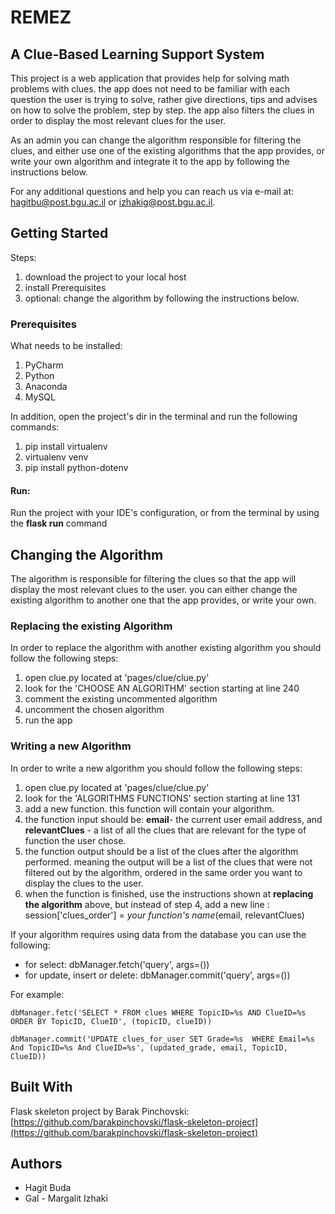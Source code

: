 # REMEZ 
## A Clue-Based Learning Support System

This project is a web application that provides help for solving math problems with clues.
the app does not need to be familiar with each question the user is trying to solve, rather give directions, tips and advises on how to solve the problem, step by step.
the app also filters the clues in order to display the most relevant clues for the user. 

As an admin you can change the algorithm responsible for filtering the clues, and either use one of the existing algorithms that the app provides, or write your own algorithm and integrate it to the app by following the instructions below.

For any additional questions and help you can reach us via e-mail at: hagitbu@post.bgu.ac.il or izhakig@post.bgu.ac.il.

## Getting Started

Steps:
1. download the project to your local host 
2. install Prerequisites
3. optional: change the algorithm by following the instructions below.  

### Prerequisites

What needs to be installed:
1. PyCharm
2. Python
3. Anaconda
4. MySQL

In addition, open the project's dir in the terminal and run the following commands:
1. pip install virtualenv
2. virtualenv venv
3. pip install python-dotenv

#### Run:
Run the project with your IDE's configuration, or from the terminal by using the **flask run** command


## Changing the Algorithm

The algorithm is responsible for filtering the clues so that the app will display the most relevant clues to the user. 
you can either change the existing algorithm to another one that the app provides, or write your own. 

### Replacing the existing Algorithm
In order to replace the algorithm with another existing algorithm you should follow the following steps:
1. open clue.py located at 'pages/clue/clue.py' 
2. look for the 'CHOOSE AN ALGORITHM' section starting at line 240
3. comment the existing uncommented algorithm 
4. uncomment the chosen algorithm
5. run the app

### Writing a new Algorithm

In order to write a new algorithm you should follow the following steps:
1. open clue.py located at 'pages/clue/clue.py'
2. look for the 'ALGORITHMS FUNCTIONS' section starting at line 131
3. add a new function. this function will contain your algorithm.
4. the function input should be: **email**- the current user email address, and **relevantClues** - a list of all the clues that are relevant for the type of function the user chose. 
5. the function output should be a list of the clues after the algorithm performed. meaning the output will be a list of the clues that were not filtered out by the algorithm, ordered in the same order you want to display the clues to the user. 
6. when the function is finished, use the instructions shown at **replacing the algorithm** above, but instead of step 4, add a new line : session['clues_order'] = *your function's name*(email, relevantClues)

If your algorithm requires using data from the database you can use the following:
* for select: dbManager.fetch('query', args=())
* for update, insert or delete: dbManager.commit('query', args=())

For example:
```
dbManager.fetc('SELECT * FROM clues WHERE TopicID=%s AND ClueID=%s ORDER BY TopicID, ClueID', (topicID, clueID))

dbManager.commit('UPDATE clues_for_user SET Grade=%s  WHERE Email=%s And TopicID=%s And ClueID=%s', (updated_grade, email, TopicID, ClueID))
```


## Built With

Flask skeleton project by Barak Pinchovski:  
[https://github.com/barakpinchovski/flask-skeleton-project](https://github.com/barakpinchovski/flask-skeleton-project)


## Authors

* Hagit Buda 
* Gal - Margalit Izhaki


